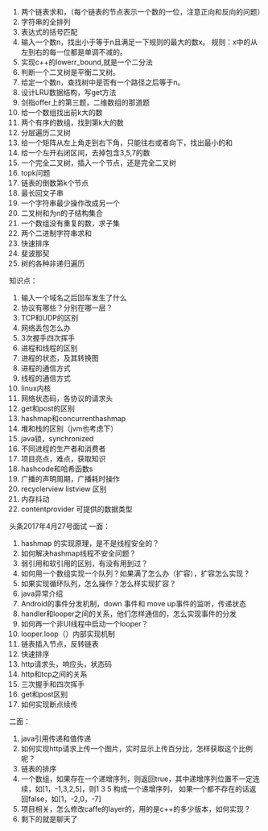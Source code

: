 1. 两个链表求和，（每个链表的节点表示一个数的一位，注意正向和反向的问题）
2. 字符串的全排列
3. 表达式的括号匹配
4. 输入一个数n，找出小于等于n且满足一下规则的最大的数x。
规则：x中的从左到右的每一位都是单调不减的。
5. 实现c++的lowerr_bound,就是一个二分法
6. 判断一个二叉树是平衡二叉树。
7. 给定一个数n，查找树中是否有一个路径之后等于n。
8. 设计LRU数据结构，写get方法
9. 剑指offer上的第三题，二维数组的那道题
10. 给一个数组找出前k大的数
11. 两个有序的数组，找到第k大的数
12. 分层遍历二叉树
13. 给一个矩阵从左上角走到右下角，只能往右或者向下，找出最小的和
14. 给一个左开右闭区间，去掉包含3,5,7的数
15. 一个完全二叉树，插入一个节点，还是完全二叉树
16. topk问题
17. 链表的倒数第k个节点
18. 最长回文子串
19. 一个字符串最少操作改成另一个
20. 二叉树和为n的子结构集合
21. 一个数组没有重复的数，求子集
22. 两个二进制字符串求和
23. 快速排序
24. 斐波那契
25. 树的各种非递归遍历

知识点：
1. 输入一个域名之后回车发生了什么
2. 协议有哪些？分别在哪一层？
3. TCP和UDP的区别
4. 网络丢包怎么办
5. 3次握手四次挥手
6. 进程和线程的区别
7. 进程的状态，及其转换图
8. 进程的通信方式
9. 线程的通信方式
10. linux内核
11. 网络状态码，各协议的请求头
12. get和post的区别
13. hashmap和concurrenthashmap
14. 堆和栈的区别（jvm也考虑下）
15. java锁，synchronized
16. 不同进程的生产者和消费者
17. 项目亮点，难点，获取知识
18. hashcode和哈希函数s
19. 广播的声明周期，广播耗时操作
20. recyclerview  listview 区别
21. 内存抖动
22. contentprovider 可提供的数据类型

头条2017年4月27号面试
一面：
1. hashmap 的实现原理，是不是线程安全的？
2. 如何解决hashmap线程不安全问题？
3. 弱引用和软引用的区别，有没有用到过？
4. 如何用一个数组实现一个队列？如果满了怎么办（扩容），扩容怎么实现？
5. 如果实现循环队列，怎么操作？怎么样实现扩容？
6. java异常介绍
7. Android的事件分发机制，down 事件和 move up事件的监听，传递状态
8. handler和looper之间的关系，他们怎样通信的，怎么实现事件的分发
9. 如何再一个非UI线程中启动一个looper？
10. looper.loop（）内部实现机制
11. 链表插入节点，反转链表
12. 快速排序
13. http请求头，响应头，状态码
14. http和tcp之间的关系
15. 三次握手和四次挥手
16. get和post区别
17. 如何实现断点续传

二面：
1. java引用传递和值传递
2. 如何实现http请求上传一个图片，实时显示上传百分比，怎样获取这个比例呢？
3. 链表的排序
4. 一个数组，如果存在一个递增序列，则返回true，其中递增序列位置不一定连续，如[1，-1,3,2,5]，则1 3 5 构成一个递增序列，
如果一个都不存在的话返回false，如[1，-2,0，-7]
5. 项目相关，怎么修改caffe的layer的，用的是c++的多少版本，如何实现？
6. 剩下的就是聊天了
